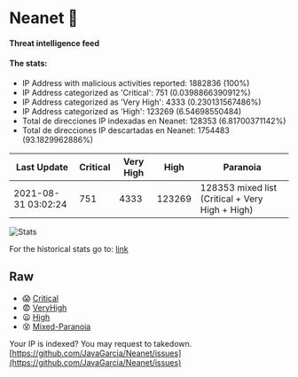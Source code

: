 # Neanet :hocho:
#### Threat intelligence feed
#### The stats:

- IP Address with malicious activities reported: 1882836 (100%)
- IP Address categorized as 'Critical':  751 (0.0398866390912%)
- IP Address categorized as 'Very High':  4333 (0.230131567486%)
- IP Address categorized as 'High':  123269 (6.54698550484)
- Total de direcciones IP indexadas en Neanet:  128353 (6.81700371142%)
- Total de direcciones IP descartadas en Neanet:  1754483 (93.1829962886%)

| Last Update | Critical | Very High | High | Paranoia |
| --- | --- | --- | --- | --- |
| 2021-08-31 03:02:24 | 751 | 4333 | 123269 | 128353 mixed list (Critical + Very High + High)|

![Stats](https://docs.google.com/spreadsheets/d/e/2PACX-1vSnaNMIXVabIpDJjufMlzH7poXnshF3mgd8Is1g9ytUEzVsP5my4Trn8f-xkoLLQ38xpL3HtmUexLo6/pubchart?oid=501124687&format=image)

For the historical stats go to: [link](/stats.csv)
## Raw
- :scream: [Critical](https://raw.githubusercontent.com/JavaGarcia/Neanet/master/blacklists/neanet_critical.txt)
- :fearful: [VeryHigh](https://raw.githubusercontent.com/JavaGarcia/Neanet/master/blacklists/neanet_veryHigh.txtt)
- :frowning: [High](https://raw.githubusercontent.com/JavaGarcia/Neanet/master/blacklists/neanet_high.txt)
- :dizzy_face: [Mixed-Paranoia](https://raw.githubusercontent.com/JavaGarcia/Neanet/master/blacklists/neanet_all.txt)


Your IP is indexed? You may request to takedown. [https://github.com/JavaGarcia/Neanet/issues](https://github.com/JavaGarcia/Neanet/issues)
















































































































































































































































































































































































































































































































































































































































































































































































































































































































































































































































































































































































































































































































































































































































































































































































































































































































































































































































































































































































































































































































































































































































































































































































































































































































































































































































































































































































































































































































































































































































































































































































































































































































































































































































































































































































































































































































































































































































































































































































































































































































































































































































































































































































































































































































































































































































































































































































































































































































































































































































































































































































































































































































































































































































































































































































































































































































































































































































































































































































































































































































































































































































































































































































































































































































































































































































































































































































































































































































































































































































































































































































































































































































































































































































































































































































































































































































































































































































































































































































































































































































































































































































































































































































































































































































































































































